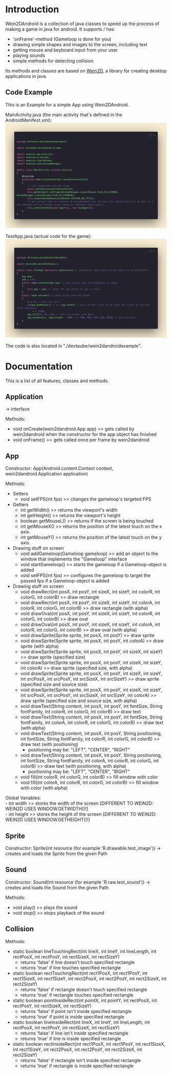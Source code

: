 # Introduction
Wein2DAndroid is a collection of java classes to speed up the process of making a game in java for android. It supports / has:
- 'onFrame'-method (Gameloop is done for you)
- drawing simple shapes and images to the screen, including text   
- getting mouse and keyboard input from your user   
- playing sounds   
- simple methods for detecting collision   

Its methods and classes are based on [Wein2D](https://www.github.com/devtaube/wein2d), a library for creating desktop applications in java.   

## Code Example
This is an Example for a simple App using Wein2DAndroid.

MainActivity.java (the main activity that's defined in the AndroidManifest.xml):
![MainActivity.java](https://github.com/devtaube/wein2dandroid/blob/main/markdown_images/mainactivityclass.png?raw=true)

TestApp.java (actual code for the game):
![MainActivity.java](https://github.com/devtaube/wein2dandroid/blob/main/markdown_images/testgameclass.png?raw=true)

The code is also located in "./devtaube/wein2dandroidexample".

# Documentation
This is a list of all features, classes and methods.

## Application
-> interface

Methods:
 - void onCreate(wein2dandroid.App app) >> gets called by wein2dandroid when the constructor for the app object has finished
 - void onFrame() >> gets called once per frame by wein2dandroid

## App
Constructor:
App(Android.content.Context context, wein2dandroid.Application application)

Methods:
- Setters
    - void setFPS(int fps) >> changes the gameloop's targeted FPS
- Getters
    - int getWidth() >> returns the viewport's width
    - int getHeight() >> returns the viewport's height
    - boolean getMouseL() >> returns if the screen is being touched
    - int getMouseX() >> returns the position of the latest touch on the x axis.
    - int getMouseY() >> returns the position of the latest touch on the y axis.
- Drawing stuff on screen
    - void addGameloop(Gameloop gameloop) >> add an object to the window that implements the "Gameloop" interface
   - void startGameloop() >> starts the gameloop if a Gameloop-object is added
   - void setFPS(int fps) >> configures the gameloop to target the passed fps if a Gameloop-object is added
- Drawing stuff on screen
   - void drawRect(int posX, int posY, int sizeX, int sizeY, int colorR, int colorG, int colorB) >> draw rectangle
   - void drawRect(int posX, int posY, int sizeX, int sizeY, int colorA, int colorR, int colorG, int colorB) >> draw rectangle (with alpha)
   - void drawOval(int posX, int posY, int sizeX, int sizeY, int colorR, int colorG, int colorB) >> draw oval
   - void drawOval(int posX, int posY, int sizeX, int sizeY, int colorA, int colorR, int colorG, int colorB) >> draw oval (with alpha)
   - void drawSprite(Sprite sprite, int posX, int posY) >> draw sprite
   - void drawSprite(Sprite sprite, int posX, int posY, int colorA) >> draw sprite (with alpha)
   - void drawSprite(Sprite sprite, int posX, int posY, int sizeX, int sizeY) >> draw sprite (specified size)
   - void drawSprite(Sprite sprite, int posX, int posY, int sizeX, int sizeY, int colorA) >> draw sprite (specified size, with alpha)
   - void drawSprite(Sprite sprite, int posX, int posY, int sizeX, int sizeY, int srcPosX, int srcPosY, int srcSizeX, int srcSizeY) >> draw sprite (specified size and source size)
   - void drawSprite(Sprite sprite, int posX, int posY, int sizeX, int sizeY, int srcPosX, int srcPosY, int srcSizeX, int srcSizeY, int colorA) >> draw sprite (specified size and source size, with alpha)
   - void drawText(String content, int posX, int posY, int fontSize, String fontFamily, int colorR, int colorG, int colorB) >> draw text
   - void drawText(String content, int posX, int posY, int fontSize, String fontFamily, int colorA, int colorR, int colorG, int colorB) >> draw text (with alpha)
   - void drawText(String content, int posX, int posY, String positioning, int fontSize, String fontFamily, int colorR, int colorG, int colorB) >> draw text (with positioning)
        - positioning may be: "LEFT", "CENTER", "RIGHT"
   - void drawText(String content, int posX, int posY, String positioning, int fontSize, String fontFamily, int colorA, int colorR, int colorG, int colorB) >> draw text (with positioning, with alpha)
        - positioning may be: "LEFT", "CENTER", "RIGHT"
   - void fill(int colorR, int colorG, int colorB) >> fill window with color
   - void fill(int colorA, int colorR, int colorG, int colorB) >> fill window with color (with alpha)

Global Variables:   
    - int width >> stores the width of the screen [DIFFERENT TO WEIN2D: WEIN2D USES WINDOW.GETWIDTH()!]   
    - int height >> stores the height of the screen [DIFFERENT TO WEIN2D: WEIN2D USES WINDOW.GETHEIGHT()!]

## Sprite
Constructor:
Sprite(int resource (for example 'R.drawable.test_image'))
-> creates and loads the Sprite from the given Path

## Sound
Constructor:
Sound(int resource (for example 'R.raw.test_sound'))
-> creates and loads the Sound from the given Path

Methods:
 - void play() >> plays the sound
 - void stop() >> stops playback of the sound

## Collision
Methods:
 - static boolean lineTouchingRect(int lineX, int lineY, int lineLength, int rectPosX, int rectPosY, int rectSizeX, int rectSizeY)
     - returns 'false' if line doesn't touch specified rectangle
     - returns 'true' if line touches specified rectangle
 - static boolean rectTouchingRect(int rect1PosX, int rect1PosY, int rect1SizeX, int rect1SizeY, int rect2PosX, int rect2PosY, int rect2SizeX, int rect2SizeY)
     - returns 'false' if rectangle doesn't touch specified rectangle
     - returns 'true' if rectangle touches specified rectangle
 - static boolean pointInsideRect(int pointX, int pointY, int rectPosX, int rectPosY, int rectSizeX, int rectSizeY)
     - returns 'false' if point isn't inside specified rectangle
     - returns 'true' if point is inside specified rectangle
 - static boolean lineInsideRect(int lineX, int lineY, int lineLength, int rectPosX, int rectPosY, int rectSizeX, int rectSizeY)
     - returns 'false' if line isn't inside specified rectangle
     - returns 'true' if line is inside specified rectangle
 - static boolean rectInsideRect(int rect1PosX, int rect1PosY, int rect1SizeX, int rect1SizeY, int rect2PosX, int rect2PosY, int rect2SizeX, int rect2SizeY)
     - returns 'false' if rectangle isn't inside specified rectangle
     - returns 'true' if rectangle is inside specified rectangle

